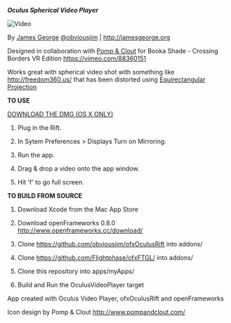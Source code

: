 ***Oculus Spherical Video Player***

![Video](https://raw.githubusercontent.com/obviousjim/OculusSphericalVideoViewer/master/OculusVideoPlayer.png)

By [James George](http://jamesgeorge.org)
[@obviousjim](https://twitter.com/obviousjim) | http://jamesgeorge.org

Designed in collaboration with [Pomp &amp; Clout](pompandclout.com) for 
Booka Shade - Crossing Borders VR Edition https://vimeo.com/88360151

Works great with spherical video shot with something like http://freedom360.us/ that has been distorted using [Equirectangular Projection](http://en.wikipedia.org/wiki/Equirectangular_projection)

**TO USE**

[DOWNLOAD THE DMG (OS X ONLY)](http://www.jamesgeorge.org/uploads/OulusVideoPlayer.dmg)

1) Plug in the Rift.

2) In Sytem Preferences > Displays Turn on Mirroring.

3) Run the app.

4) Drag & drop a video onto the app window.

5) Hit 'f' to go full screen.

**TO BUILD FROM SOURCE**

1) Download Xcode from the Mac App Store

2) Download openFrameworks 0.8.0 http://www.openframeworks.cc/download/

3) Clone https://github.com/obviousjim/ofxOculusRift into addons/

4) Clone https://github.com/Flightphase/ofxFTGL/ into addons/

5) Clone this repository into apps/myApps/

6) Build and Run the OculusVideoPlayer target

App created with Oculus Video Player, ofxOculusRift and openFrameworks

Icon design by Pomp & Clout
http://www.pompandclout.com/
